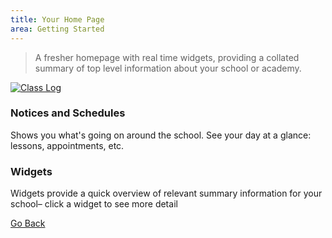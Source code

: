```yaml
---
title: Your Home Page
area: Getting Started
---
```

> A fresher homepage with real time widgets, providing a collated summary of top level information about your school or academy.

[![Class Log](https://img.youtube.com/vi/bxI1ricmZV0/0.jpg)](https://www.youtube.com/watch?v=bxI1ricmZV0)

### Notices and Schedules
Shows you what's going on around the school. See your day at a glance: lessons, appointments, etc.

### Widgets
Widgets provide a quick overview of relevant summary information for your school– click a widget to see more detail

[Go Back](02_Navigation.md)